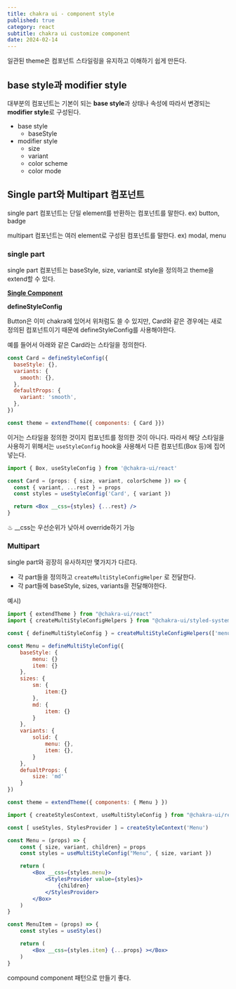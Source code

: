 ```yaml
---
title: chakra ui - component style
published: true
category: react
subtitle: chakra ui customize component
date: 2024-02-14
---
```


일관된 theme은 컴포넌트 스타일링을 유지하고 이해하기 쉽게 만든다.

## base style과 modifier style

대부분의 컴포넌트는 기본이 되는 **base style**과 상태나 속성에 따라서 변경되는 **modifier style**로 구성된다.

- base style
    - baseStyle
- modifier style
    - size
    - variant
    - color scheme
    - color mode

## Single part와 Multipart 컴포넌트

single part 컴포넌트는 단일 element를 반환하는 컴포넌트를 말한다. ex) button, badge

multipart 컴포넌트는 여러 element로 구성된 컴포넌트를 말한다. ex) modal, menu

### single part

single part 컴포넌트는 baseStyle, size, variant로 style을 정의하고 theme을 extend할 수 있다.

[**Single Component**](https://www.notion.so/Single-Component-85a562981a4a472fae3d7a8d0c269023?pvs=21)

**defineStyleConfig**

Button은 이미 chakra에 있어서 위처럼도 쓸 수 있지만, Card와 같은 경우에는 새로 정의된 컴포넌트이기 때문에 defineStyleConfig를 사용해야한다.

예를 들어서 아래와 같은 Card라는 스타일을 정의한다.

```jsx
const Card = defineStyleConfig({
  baseStyle: {},
  variants: {
    smooth: {},
  },
  defaultProps: {
    variant: 'smooth',
  },
})

const theme = extendTheme({ components: { Card }})
```

이거는 스타일을 정의한 것이지 컴포넌트를 정의한 것이 아니다. 따라서 해당 스타일을 사용하기 위해서는 `useStyleConfig` hook을 사용해서 다른 컴포넌트(Box 등)에 집어 넣는다.

```jsx
import { Box, useStyleConfig } from '@chakra-ui/react'

const Card = (props: { size, variant, colorScheme }) => {
  const { variant, ...rest } = props
  const styles = useStyleConfig('Card', { variant })

  return <Box __css={styles} {...rest} />
}
```

♨︎ __css는 우선순위가 낮아서 override하기 가능

### Multipart

single part와 굉장히 유사하지만 몇가지가 다르다.

- 각 part들을 정의하고 `createMultiStyleConfigHelper` 로 전달한다.
- 각 part들에 baseStyle, sizes, variants을 전달해야한다.

예시)

```jsx
import { extendTheme } from "@chakra-ui/react"
import { createMultiStyleConfigHelpers } from "@chakra-ui/styled-system"

const { defineMultiStyleConfig } = createMultiStyleConfigHelpers(['menu', 'item'])

const Menu = defineMultiStyleConfig({
	baseStyle: {
		menu: {}
		item: {}
	},
	sizes: {
		sm: {
			item:{}
		},
		md: {
			item: {}
		}
	},
	variants: {
		solid: {
			menu: {},
			item: {},
		}
	},
	defualtProps: {
		size: 'md'
	}
})

const theme = extendTheme({ components: { Menu } })
```

```jsx
import { createStylesContext, useMultiStyleConfig } from "@chakra-ui/react"

const [ useStyles, StylesProvider ] = createStyleContext('Menu')

const Menu = (props) => {
	const { size, variant, children} = props
	const styles = useMultiStyleConfig("Menu", { size, variant })

	return (
		<Box __css={styles.menu}>
			<StylesProvider value={styles}>
				{children}
			</StylesProvider>
		</Box>
	)
}

const MenuItem = (props) => {
	const styles = useStyles()

	return (
		<Box __css={styles.item} {...props} ></Box>
	)
}
```

compound component 패턴으로 만들기 좋다.